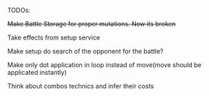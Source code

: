 TODOs:

~~Make Battle Storage for proper mutations. Now its broken~~

Take effects from setup service

Make setup do search of the opponent for the battle?

Make only dot application in loop instead of move(move should be applicated instantly)

Think about combos technics and infer their costs
